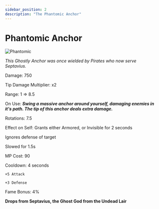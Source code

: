 ```yaml
---
sidebar_position: 2
description: "The Phantomic Anchor"
---
```


# Phantomic Anchor

![Phantomic](https://vwiki.valorserver.com/api/item/picture/phantomic%20anchor)

<i>This Ghostly Anchor was once wielded by Pirates who now serve Septavius.</i>

Damage: 750

Tip Damage Multiplier: x2

Range: 1 => 8.5

On Use: ***Swing a massive anchor around yourself, damaging enemies in it's path. The tip of this anchor deals extra damage.***

Rotations: 7.5

Effect on Self: Grants either Armored, or Invisible for 2 seconds

Ignores defense of target

Slowed for 1.5s

MP Cost: 90

Cooldown: 4 seconds

    +5 Attack
    
    +3 Defense

Fame Bonus: 4%

**Drops from Septavius, the Ghost God from the Undead Lair**
